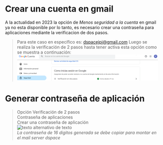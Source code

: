 # Crear una cuenta en gmail
A la actualidad en 2023 la opción de *Menos seguridad a la cuenta* en gmail ya no esta disponible por lo tanto, es necesario crear una contraseña para aplicaciones mediante la verificacion de dos pasos.
> Para este caso en específico es: dspacejpi@gmail.com
> Luego se realiza la verificación de 2 pasos hasta tener activa esta opción como se muestra a continuación:
![texto alternativo de texto](./Imagenes/Verificacion2.PNG) <br>
# Generar contraseña de aplicación
> Opción Verificación de 2 pasos \
> Contraseña de aplicaciones\
> Crear una contraseña de aplicación \
> ![texto alternativo de texto](./Imagenes/contraseña.PNG) \
> *La contraseña de 16 digitos generada se debe copiar para montar en el mail server dspace*
